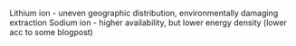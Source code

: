 
Lithium ion - uneven geographic distribution, environmentally damaging extraction
Sodium ion - higher availability, but lower energy density (lower acc to some blogpost)